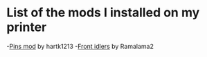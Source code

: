 # List of the mods I installed on my printer
-[Pins mod](https://github.com/VoronDesign/VoronUsers/tree/master/printer_mods/hartk1213/Voron2.4_Trident_Pins_Mod) by hartk1213
-[Front idlers](https://github.com/Ramalama2/Voron-2-Mods/tree/main/Front_Idlers) by Ramalama2
